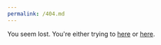 ```yaml
--- 
permalink: /404.md 
---
```


You seem lost. You're either trying to [here](http://victoramupitan.com) or [here](http://victoramupitan.com/contents/Victor's_Resume.pdf).